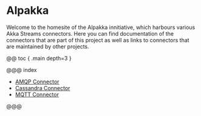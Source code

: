 # Alpakka

Welcome to the homesite of the Alpakka innitiative, which harbours various Akka Streams connectors. Here you can find documentation of the connectors that are part of this project as well as links to connectors that are maintained by other projects.

@@ toc { .main depth=3 }

@@@ index

* [AMQP Connector](amqp.md)
* [Cassandra Connector](cassandra.md)
* [MQTT Connector](mqtt.md)

@@@
